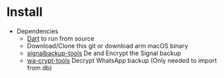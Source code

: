 # Install

- Dependencies
  - [Dart](https://dart.dev/) to run from source
  - Download/Clone this git or download arm macOS binary
  - [signalbackup-tools](https://github.com/bepaald/signalbackup-tools) De and Encrypt the Signal backup
  - [wa-crypt-tools](https://github.com/ElDavoo/wa-crypt-tools) Decrypt WhatsApp backup (Only needed to import from db)
